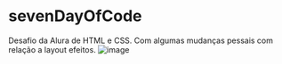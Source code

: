 # sevenDayOfCode
 Desafio da Alura de HTML e CSS.
Com algumas mudanças pessais com relação a layout efeitos.
![image](https://user-images.githubusercontent.com/104939137/205754857-ab7597f5-b1b7-4d41-8293-deaa59148199.png)

